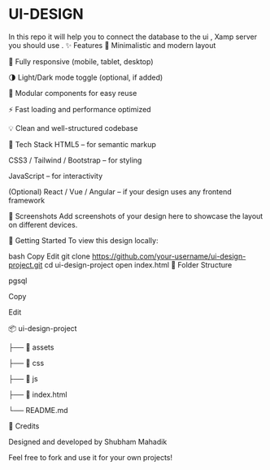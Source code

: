 # UI-DESIGN
In this repo it will help you to connect the database to the ui , Xamp server  you should use . 
✨ Features
🎨 Minimalistic and modern layout

📱 Fully responsive (mobile, tablet, desktop)

🌗 Light/Dark mode toggle (optional, if added)

🧩 Modular components for easy reuse

⚡ Fast loading and performance optimized

💡 Clean and well-structured codebase

🔧 Tech Stack
HTML5 – for semantic markup

CSS3 / Tailwind / Bootstrap – for styling

JavaScript – for interactivity

(Optional) React / Vue / Angular – if your design uses any frontend framework

📸 Screenshots
Add screenshots of your design here to showcase the layout on different devices.

🚀 Getting Started
To view this design locally:

bash
Copy
Edit
git clone https://github.com/your-username/ui-design-project.git
cd ui-design-project
open index.html
📁 Folder Structure

pgsql

Copy

Edit

📦 ui-design-project

├── 📁 assets

├── 📁 css

├── 📁 js

├── 📄 index.html

└── README.md

🙌 Credits

Designed and developed by Shubham Mahadik

Feel free to fork and use it for your own projects!
